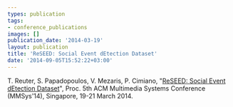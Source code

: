 ```yaml
---
types: publication
tags:
- conference_publications
images: []
publication_date: '2014-03-19'
layout: publication
title: 'ReSEED: Social Event dEtection Dataset'
date: '2014-09-05T15:52:22+03:00'
---
```

<p>T. Reuter, S. Papadopoulos, V. Mezaris, P. Cimiano, "<a href="http://www.iti.gr/~bmezaris/publications/mmsys14_preprint.pdf">ReSEED: Social Event dEtection Dataset</a>", Proc. 5th ACM Multimedia Systems Conference (MMSys'14), Singapore, 19-21 March 2014.</p>
